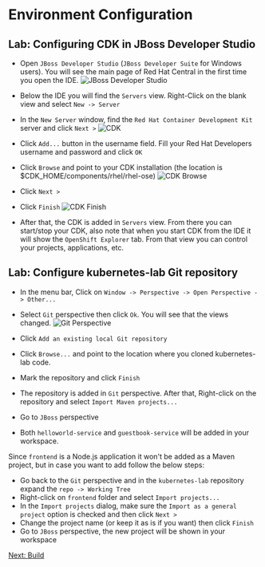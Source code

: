 Environment Configuration
=========================

Lab: Configuring CDK in JBoss Developer Studio
----------------------------------------------
* Open `JBoss Developer Studio` (`JBoss Developer Suite` for Windows users). You will see the main page of Red Hat Central in the first time you open the IDE.
![JBoss Developer Studio](https://raw.githubusercontent.com/rimolive/openshift-development-workshop/master/images/jbdevstudio.png)

* Below the IDE you will find the `Servers` view. Right-Click on the blank view and select `New -> Server`
* In the `New Server` window, find the `Red Hat Container Development Kit` server and click `Next >`
![CDK](https://raw.githubusercontent.com/rimolive/openshift-development-workshop/master/images/cdk.png)

* Click `Add...` button in the username field. Fill your Red Hat Developers username and password and click `OK`
* Click `Browse` and point to your CDK installation (the location is $CDK_HOME/components/rhel/rhel-ose)
![CDK Browse](https://raw.githubusercontent.com/rimolive/openshift-development-workshop/master/images/cdk-browse.png)

* Click `Next >`
* Click `Finish`
![CDK Finish](https://raw.githubusercontent.com/rimolive/openshift-development-workshop/master/images/cdk-finish.png)

* After that, the CDK is added in `Servers` view. From there you can start/stop your CDK, also note that when you start CDK from the IDE it will show the `OpenShift Explorer` tab. From that view you can control your projects, applications, etc.

Lab: Configure kubernetes-lab Git repository
--------------------------------------------
* In the menu bar, Click on `Window -> Perspective -> Open Perspective -> Other...`
* Select `Git` perspective then click `Ok`. You will see that the views changed.
![Git Perspective](https://raw.githubusercontent.com/rimolive/openshift-development-workshop/master/images/git-perspective.png)

* Click `Add an existing local Git repository`
* Click `Browse...` and point to the location where you cloned kubernetes-lab code.
* Mark the repository and click `Finish`
* The repository is added in `Git` perspective. After that, Right-click on the repository and select `Import Maven projects...`
* Go to `JBoss` perspective
* Both `helloworld-service` and `guestbook-service` will be added in your workspace.

Since `frontend` is a Node.js application it won't be added as a Maven project, but in case you want to add follow the below steps:

* Go back to the `Git` perspective and in the `kubernetes-lab` repository expand the `repo -> Working Tree`
* Right-click on `frontend` folder and select `Import projects...`
* In the `Import projects` dialog, make sure the `Import as a general project` option is checked and then click `Next >`
* Change the project name (or keep it as is if you want) then click `Finish`
* Go to `JBoss` perspective, the new project will be shown in your workspace

[Next: Build](https://github.com/rimolive/openshift-development-workshop/blob/master/workshop/build.md)